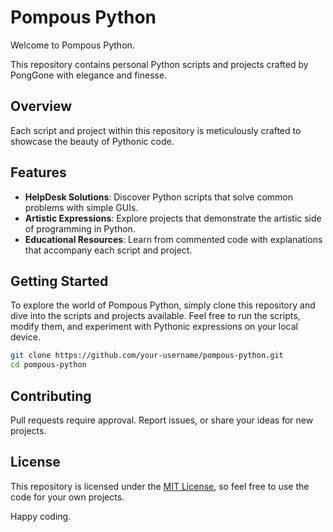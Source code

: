 # Pompous Python

Welcome to Pompous Python.

This repository contains personal Python scripts and projects crafted by PongGone with elegance and finesse.

## Overview

Each script and project within this repository is meticulously crafted to showcase the beauty of Pythonic code.

## Features

- **HelpDesk Solutions**: Discover Python scripts that solve common problems with simple GUIs.
- **Artistic Expressions**: Explore projects that demonstrate the artistic side of programming in Python.
- **Educational Resources**: Learn from commented code with explanations that accompany each script and project.

## Getting Started

To explore the world of Pompous Python, simply clone this repository and dive into the scripts and projects available. 
Feel free to run the scripts, modify them, and experiment with Pythonic expressions on your local device.


```bash
git clone https://github.com/your-username/pompous-python.git
cd pompous-python
```

## Contributing

Pull requests require approval. Report issues, or share your ideas for new projects.

## License

This repository is licensed under the [MIT License](LICENSE), so feel free to use the code for your own projects.

Happy coding.
